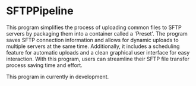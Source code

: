 # SFTPPipeline
This program simplifies the process of uploading common files to SFTP servers by packaging them into a container called a 'Preset'. The program saves SFTP connection information and allows for dynamic uploads to multiple servers at the same time. Additionally, it includes a scheduling feature for automatic uploads and a clean graphical user interface for easy interaction. With this program, users can streamline their SFTP file transfer process saving time and effort.

This program in currently in development.
